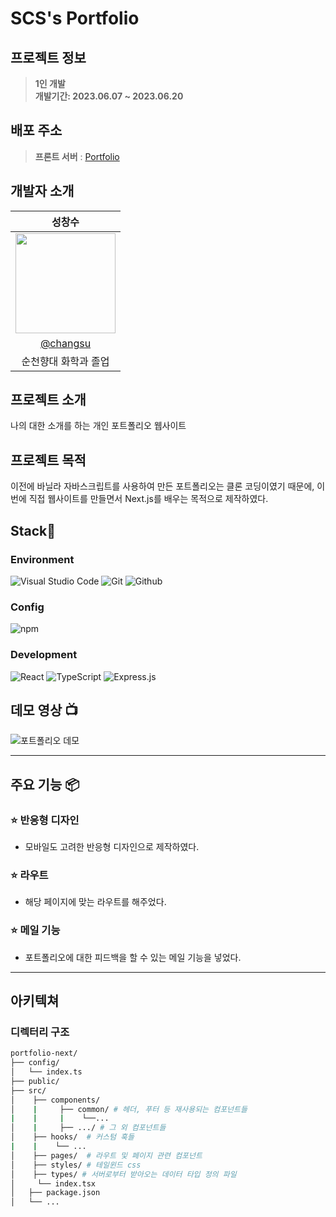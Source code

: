 # SCS's Portfolio

<div align="center">

</div>

## 프로젝트 정보

> **1인 개발** <br/> **개발기간: 2023.06.07 ~ 2023.06.20**

## 배포 주소

> **프론트 서버** : [Portfolio](https://portfolio-next-red-three.vercel.app/)

## 개발자 소개

|                                                              성창수                                                              |
| :------------------------------------------------------------------------------------------------------------------------------: |
| <img src="https://user-images.githubusercontent.com/110822847/229564340-070947f1-3f34-4cf4-b25f-ffe2d274be50.jpg" width="160px"> |
|                                              [@changsu](https://github.com/scs0209)                                              |
|                                                       순천향대 화학과 졸업                                                       |

## 프로젝트 소개

나의 대한 소개를 하는 개인 포트폴리오 웹사이트

## 프로젝트 목적
이전에 바닐라 자바스크립트를 사용하여 만든 포트폴리오는 클론 코딩이였기 때문에, 이번에 직접 웹사이트를 만들면서 Next.js를 배우는 목적으로 제작하였다.

## Stack🤡

### Environment

![Visual Studio Code](https://img.shields.io/badge/Visual%20Studio%20Code-007ACC?style=for-the-badge&logo=Visual%20Studio%20Code&logoColor=white)
![Git](https://img.shields.io/badge/Git-F05032?style=for-the-badge&logo=Git&logoColor=white)
![Github](https://img.shields.io/badge/GitHub-181717?style=for-the-badge&logo=GitHub&logoColor=white)

### Config

![npm](https://img.shields.io/badge/npm-CB3837?style=for-the-badge&logo=npm&logoColor=white)

### Development

![React](https://img.shields.io/badge/React-20232A?style=for-the-badge&logo=react&logoColor=61DAFB)
![TypeScript](https://img.shields.io/badge/-TypeScript-3178C6?style=for-the-badge&logo=typescript&logoColor=white)
![Express.js](https://img.shields.io/badge/-Express.js-000000?style=for-the-badge&logo=express&logoColor=white)

## 데모 영상 📺
![포트폴리오 데모](https://github.com/scs0209/portfolio-next/assets/110822847/368c8216-3c4d-4035-967b-80bb6ac20bce)

---

## 주요 기능 📦

### ⭐️ 반응형 디자인

- 모바일도 고려한 반응형 디자인으로 제작하였다.

### ⭐️ 라우트

- 해당 페이지에 맞는 라우트를 해주었다.

### ⭐️ 메일 기능

- 포트폴리오에 대한 피드백을 할 수 있는 메일 기능을 넣었다.

---

## 아키텍쳐

### 디렉터리 구조

```bash
portfolio-next/
├── config/      
│   └── index.ts
├── public/
├── src/
│    ├── components/
│    |     ├── common/ # 헤더, 푸터 등 재사용되는 컴포넌트들
|    |     |    └──...
│    |     ├── .../ # 그 외 컴포넌트들
│    ├── hooks/  # 커스텀 훅들
|    |    └── ...
│    ├── pages/  # 라우트 및 페이지 관련 컴포넌트
│    ├── styles/ # 테일윈드 css
│    ├── types/ # 서버로부터 받아오는 데이터 타입 정의 파일
│     └── index.tsx
│   ├── package.json
│   └── ...
```
